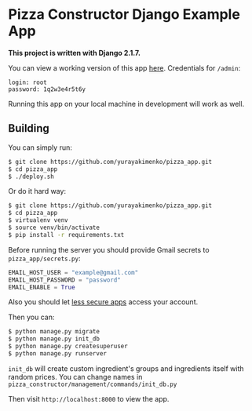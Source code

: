 # Pizza Constructor Django Example App

**This project is written with Django 2.1.7.**

You can view a working version of this app
[here](http://193.124.176.237:8000).
Credentials for `/admin`:
```
login: root
password: 1q2w3e4r5t6y
```
Running this app on your local machine in development will work as
well.

## Building

You can simply run:
```sh
$ git clone https://github.com/yurayakimenko/pizza_app.git
$ cd pizza_app
$ ./deploy.sh
```

Or do it hard way:

```sh
$ git clone https://github.com/yurayakimenko/pizza_app.git
$ cd pizza_app
$ virtualenv venv
$ source venv/bin/activate
$ pip install -r requirements.txt
```

Before running the server you should provide Gmail secrets 
to `pizza_app/secrets.py`:
```python
EMAIL_HOST_USER = "example@gmail.com"
EMAIL_HOST_PASSWORD = "password"
EMAIL_ENABLE = True
```

Also you should let [less secure 
apps](https://support.google.com/accounts/answer/6010255?hl=en)
access your account.

Then you can:
```sh
$ python manage.py migrate
$ python manage.py init_db
$ python manage.py createsuperuser
$ python manage.py runserver
```

`init_db` will create custom ingredient's groups and ingredients itself 
with random prices. You can change names in 
`pizza_constructor/management/commands/init_db.py`

Then visit `http://localhost:8000` to view the app.

